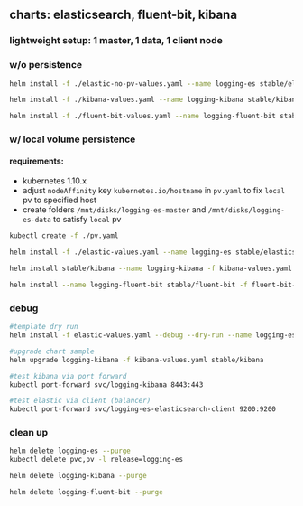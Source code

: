 ## charts: elasticsearch, fluent-bit, kibana
### lightweight setup: 1 master, 1 data, 1 client node

### w/o persistence
```bash
helm install -f ./elastic-no-pv-values.yaml --name logging-es stable/elasticsearch

helm install -f ./kibana-values.yaml --name logging-kibana stable/kibana

helm install -f ./fluent-bit-values.yaml --name logging-fluent-bit stable/fluent-bit
```

### w/ local volume persistence
#### requirements:
- kubernetes 1.10.x
- adjust `nodeAffinity` key `kubernetes.io/hostname` in `pv.yaml` to fix `local` pv to specified host
- create folders `/mnt/disks/logging-es-master` and `/mnt/disks/logging-es-data` to satisfy `local` pv 

```bash
kubectl create -f ./pv.yaml

helm install -f ./elastic-values.yaml --name logging-es stable/elasticsearch

helm install stable/kibana --name logging-kibana -f kibana-values.yaml

helm install --name logging-fluent-bit stable/fluent-bit -f fluent-bit-values.yaml
```

### debug
```bash
#template dry run
helm install -f elastic-values.yaml --debug --dry-run --name logging-es stable/elasticsearch

#upgrade chart sample
helm upgrade logging-kibana -f kibana-values.yaml stable/kibana

#test kibana via port forward
kubectl port-forward svc/logging-kibana 8443:443

#test elastic via client (balancer)
kubectl port-forward svc/logging-es-elasticsearch-client 9200:9200
```

### clean up
```bash
helm delete logging-es --purge
kubectl delete pvc,pv -l release=logging-es

helm delete logging-kibana --purge

helm delete logging-fluent-bit --purge
```

